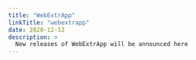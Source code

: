 ```yaml
---
title: "WebExtrApp"
linkTitle: "webextrapp"
date: 2020-12-12
description: >
  New releases of WebExtrApp will be announced here
---
```


